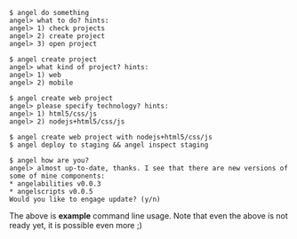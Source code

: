 
    $ angel do something
    angel> what to do? hints:
    angel> 1) check projects
    angel> 2) create project
    angel> 3) open project
    
    $ angel create project
    angel> what kind of project? hints:
    angel> 1) web
    angel> 2) mobile

    $ angel create web project
    angel> please specify technology? hints:
    angel> 1) html5/css/js
    angel> 2) nodejs+html5/css/js

    $ angel create web project with nodejs+html5/css/js
    $ angel deploy to staging && angel inspect staging

    $ angel how are you?
    angel> almost up-to-date, thanks. I see that there are new versions of some of mine components:
    * angelabilities v0.0.3
    * angelscripts v0.0.5
    Would you like to engage update? (y/n)

The above is **example** command line usage. Note that even 
the above is not ready yet, it is possible even more ;)